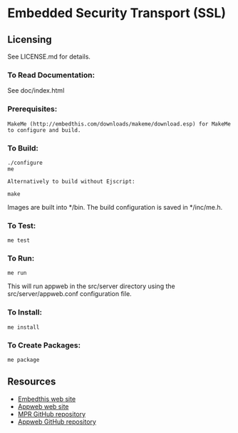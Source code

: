 Embedded Security Transport (SSL)
===

Licensing
---
See LICENSE.md for details.

### To Read Documentation:

  See doc/index.html

### Prerequisites:
    MakeMe (http://embedthis.com/downloads/makeme/download.esp) for MakeMe to configure and build.

### To Build:

    ./configure
    me

    Alternatively to build without Ejscript:

    make

Images are built into */bin. The build configuration is saved in */inc/me.h.

### To Test:

    me test

### To Run:

    me run

This will run appweb in the src/server directory using the src/server/appweb.conf configuration file.

### To Install:

    me install

### To Create Packages:

    me package

Resources
---
  - [Embedthis web site](http://embedthis.com/)
  - [Appweb web site](http://appwebserver.org/)
  - [MPR GitHub repository](http://github.com/embedthis/mpr-4)
  - [Appweb GitHub repository](http://github.com/embedthis/appweb-4)
